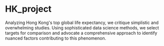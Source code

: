 # HK_project
Analyzing Hong Kong's top global life expectancy, we critique simplistic and overwhelming studies. Using sophisticated data science methods, we select targets for comparison and advocate a comprehensive approach to identify nuanced factors contributing to this phenomenon.
